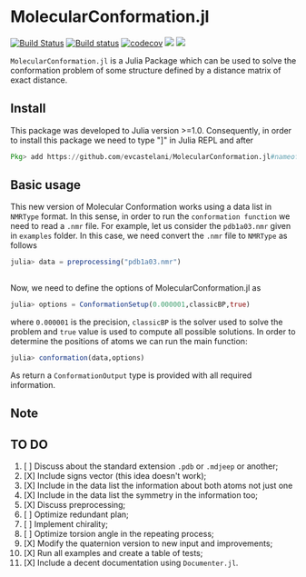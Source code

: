 # MolecularConformation.jl

[![Build Status](https://travis-ci.com/evcastelani/MolecularConformation.jl.svg?branch=master)](https://travis-ci.com/evcastelani/MolecularConformation.jl)
[![Build status](https://ci.appveyor.com/api/projects/status/rxequ5lhhisgw196/branch/master?svg=true)](https://ci.appveyor.com/project/evcastelani/molecularconformation-jl/branch/master)
[![codecov](https://codecov.io/gh/evcastelani/MolecularConformation.jl/branch/master/graph/badge.svg)](https://codecov.io/gh/evcastelani/MolecularConformation.jl)
[![](https://img.shields.io/badge/docs-stable-blue.svg)](https://evcastelani.github.io/MolecularConformation.jl/stable)
[![](https://img.shields.io/badge/docs-dev-blue.svg)](https://evcastelani.github.io/MolecularConformation.jl/dev)

`MolecularConformation.jl` is a Julia Package which can be used to solve the conformation problem of some structure defined by a distance matrix of exact distance.

## Install 




This package was developed to Julia version >=1.0. Consequently, in order to install this package we need to type "]" in Julia REPL and after 

```julia
Pkg> add https://github.com/evcastelani/MolecularConformation.jl#nameofbranch
```

## Basic usage






This new version of Molecular Conformation works using a data list in `NMRType` format. In this sense, in order to run the `conformation function` we need to read a `.nmr` file. For example, let us consider the `pdb1a03.nmr` given in `examples` folder. In this case, we need convert the `.nmr` file to `NMRType` as follows 

```julia
julia> data = preprocessing("pdb1a03.nmr") 
    
```
  
 Now,  we need to define the options of MolecularConformation.jl as 
  
```julia
julia> options = ConformationSetup(0.000001,classicBP,true)
```
where `0.000001` is the precision,  `classicBP` is the solver used to solve the problem and `true` value is used to compute all possible solutions.  In order to determine the positions  of atoms we can run the main function:
 
```julia
julia> conformation(data,options)
```
As return a `ConformationOutput` type is provided with all required information.

## Note

## TO DO




1. [ ] Discuss about the standard extension `.pdb` or `.mdjeep` or another; 
1. [X] Include signs vector (this idea doesn't work);
1. [X] Include in the data list the information about both atoms not just one 
1. [X] Include in the data list the symmetry in the information too;
1. [X] Discuss preprocessing;
1. [ ] Optimize redundant plan;
1. [ ] Implement chirality;
1. [ ] Optimize torsion angle in the repeating process;
1. [X] Modify the quaternion version to new input and improvements;
1. [X] Run all examples and create a table of tests;
1. [X] Include a decent documentation using `Documenter.jl`.

